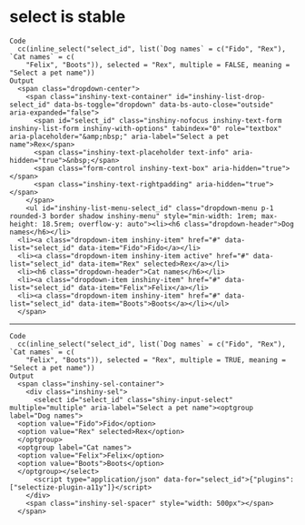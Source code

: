 # select is stable

    Code
      cc(inline_select("select_id", list(`Dog names` = c("Fido", "Rex"), `Cat names` = c(
        "Felix", "Boots")), selected = "Rex", multiple = FALSE, meaning = "Select a pet name"))
    Output
      <span class="dropdown-center">
        <span class="inshiny-text-container" id="inshiny-list-drop-select_id" data-bs-toggle="dropdown" data-bs-auto-close="outside" aria-expanded="false">
          <span id="select_id" class="inshiny-nofocus inshiny-text-form inshiny-list-form inshiny-with-options" tabindex="0" role="textbox" aria-placeholder="&amp;nbsp;" aria-label="Select a pet name">Rex</span>
          <span class="inshiny-text-placeholder text-info" aria-hidden="true">&nbsp;</span>
          <span class="form-control inshiny-text-box" aria-hidden="true"></span>
          <span class="inshiny-text-rightpadding" aria-hidden="true"></span>
        </span>
        <ul id="inshiny-list-menu-select_id" class="dropdown-menu p-1 rounded-3 border shadow inshiny-menu" style="min-width: 1rem; max-height: 18.5rem; overflow-y: auto"><li><h6 class="dropdown-header">Dog names</h6></li>
      <li><a class="dropdown-item inshiny-item" href="#" data-list="select_id" data-item="Fido">Fido</a></li>
      <li><a class="dropdown-item inshiny-item active" href="#" data-list="select_id" data-item="Rex" selected>Rex</a></li>
      <li><h6 class="dropdown-header">Cat names</h6></li>
      <li><a class="dropdown-item inshiny-item" href="#" data-list="select_id" data-item="Felix">Felix</a></li>
      <li><a class="dropdown-item inshiny-item" href="#" data-list="select_id" data-item="Boots">Boots</a></li></ul>
      </span>

---

    Code
      cc(inline_select("select_id", list(`Dog names` = c("Fido", "Rex"), `Cat names` = c(
        "Felix", "Boots")), selected = "Rex", multiple = TRUE, meaning = "Select a pet name"))
    Output
      <span class="inshiny-sel-container">
        <div class="inshiny-sel">
          <select id="select_id" class="shiny-input-select" multiple="multiple" aria-label="Select a pet name"><optgroup label="Dog names">
      <option value="Fido">Fido</option>
      <option value="Rex" selected>Rex</option>
      </optgroup>
      <optgroup label="Cat names">
      <option value="Felix">Felix</option>
      <option value="Boots">Boots</option>
      </optgroup></select>
          <script type="application/json" data-for="select_id">{"plugins":["selectize-plugin-a11y"]}</script>
        </div>
        <span class="inshiny-sel-spacer" style="width: 500px"></span>
      </span>

